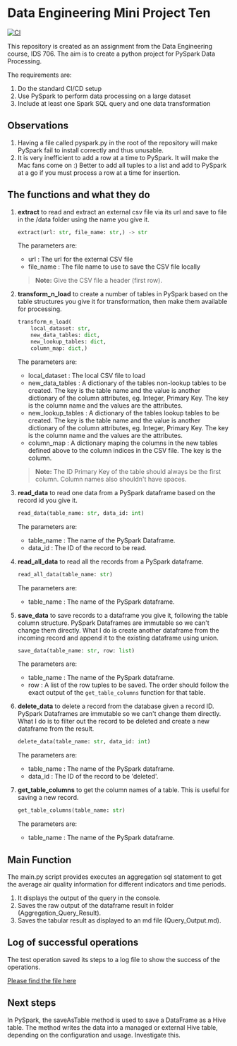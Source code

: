 # Data Engineering Mini Project Ten

[![CI](https://github.com/siliconshells/DE_Mini_Project_Ten/actions/workflows/cicd.yml/badge.svg)](https://github.com/siliconshells/DE_Mini_Project_Ten/actions/workflows/cicd.yml)


This repository is created as an assignment from the Data Engineering course, IDS 706. The aim is to create a python project for PySpark Data Processing.   

The requirements are:
1. Do the standard CI/CD setup
1. Use PySpark to perform data processing on a large dataset
1. Include at least one Spark SQL query and one data transformation

## Observations
1. Having a file called pyspark.py in the root of the repository will make PySpark fail to install correctly and thus unusable.
1. It is very inefficient to add a row at a time to PySpark. It will make the Mac fans come on :) Better to add all tuples to a list and add to PySpark at a go if you must process a row at a time for insertion.

## The functions and what they do

1. **extract** to read and extract an external csv file via its url and save to file in the /data folder using the name you give it. 
	```python
	extract(url: str, file_name: str,) -> str
	```
	The parameters are:
	- url : The url for the external CSV file
	- file_name : The file name to use to save the CSV file locally

	>**Note:**
	>Give the CSV file a header (first row).


1. **transform_n_load** to create a number of tables in PySpark based on the table structures you give it for transformation, then make them available for processing. 
	```python
	transform_n_load(    
		local_dataset: str,
    	new_data_tables: dict,
    	new_lookup_tables: dict,
    	column_map: dict,)
	```
	The parameters are:
	- local_dataset : The local CSV file to load
	- new_data_tables : A dictionary of the tables non-lookup tables to be created. The key is the table name and the value is another dictionary of the column attributes, eg. Integer, Primary Key. The key is the column name and the values are the attributes.   
	- new_lookup_tables : A dictionary of the tables lookup tables to be created. The key is the table name and the value is another dictionary of the column attributes, eg. Integer, Primary Key. The key is the column name and the values are the attributes.   
	- column_map : A dictionary maping the columns in the new tables defined above to the column indices in the CSV file. The key is the column.

	>**Note:**
	>The ID Primary Key of the table should always be the first column. 
	>Column names also shouldn't have spaces.


1. **read_data** to read one data from a PySpark dataframe based on the record id you give it.
	```python
	read_data(table_name: str, data_id: int)
	```
	The parameters are:
	- table_name : The name of the PySpark Dataframe.	
	- data_id : The ID of the record to be read.	

1. **read_all_data** to read all the records from a PySpark dataframe.
	```python
	read_all_data(table_name: str)
	```
	The parameters are:
	- table_name : The name of the PySpark dataframe.	


1. **save_data** to save records to a dataframe you give it, following the table column structure. PySpark Dataframes are immutable so we can't change them directly. What I do is create another dataframe from the incoming record and append it to the existing dataframe using union.
	```python
	save_data(table_name: str, row: list)
	```
	The parameters are:
	- table_name : The name of the PySpark dataframe.
	- row : A list of the row tuples to be saved. The order should follow the exact output of the ```get_table_columns``` function for that table.

1. **delete_data** to delete a record from the database given a record ID. PySpark Dataframes are immutable so we can't change them directly. What I do is to filter out the record to be deleted and create a new dataframe from the result.
	```python
	delete_data(table_name: str, data_id: int)
	```
	The parameters are:
	- table_name : The name of the PySpark dataframe.	
	- data_id : The ID of the record to be 'deleted'.	


1. **get_table_columns** to get the column names of a table. This is useful for saving a new record.
	```python
	get_table_columns(table_name: str)
	```
	The parameters are:
	- table_name : The name of the  PySpark dataframe.


## Main Function
The main.py script provides executes an aggregation sql statement to get the average air quality information for different indicators and time periods.
1. It displays the output of the query in the console.
1. Saves the raw output of the dataframe result in folder (Aggregation_Query_Result).
1. Saves the tabular result as displayed to an md file (Query_Output.md).


## Log of successful operations
The test operation saved its steps to a log file to show the success of the operations.

[Please find the file here](Test_Log.md)

## Next steps
In PySpark, the saveAsTable method is used to save a DataFrame as a Hive table. The method writes the data into a managed or external Hive table, depending on the configuration and usage. Investigate this.